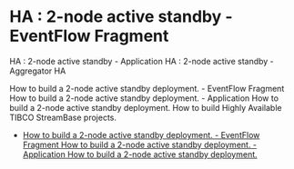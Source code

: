 # HA : 2-node active standby - EventFlow Fragment
HA : 2-node active standby - Application
HA : 2-node active standby - Aggregator
HA

How to build a 2-node active standby deployment. - EventFlow Fragment
How to build a 2-node active standby deployment. - Application
How to build a 2-node active standby deployment.
How to build Highly Available TIBCO StreamBase projects.

* [How to build a 2-node active standby deployment. - EventFlow Fragment
How to build a 2-node active standby deployment. - Application
How to build a 2-node active standby deployment.](two-node-active-standby)
